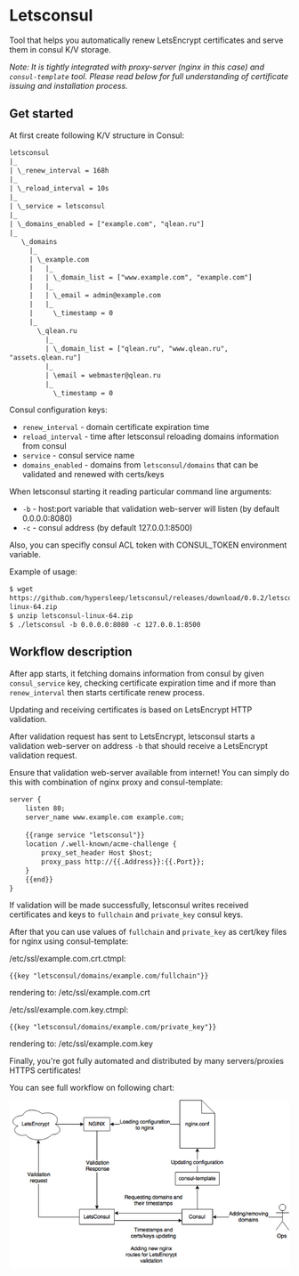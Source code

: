 # Letsconsul

Tool that helps you automatically renew LetsEncrypt certificates and serve them in consul K/V storage.

*Note: It is tightly integrated with proxy-server (nginx in this case) and `consul-template` tool. Please read below for full understanding of certificate issuing and installation process.*

## Get started

At first create following K/V structure in Consul:

```
letsconsul
|_
| \_renew_interval = 168h
|_
| \_reload_interval = 10s
|_
| \_service = letsconsul
|_
| \_domains_enabled = ["example.com", "qlean.ru"]
|_
   \_domains
     |_
     | \_example.com
     |   |_
     |   | \_domain_list = ["www.example.com", "example.com"]
     |   |_
     |   | \_email = admin@example.com
     |   |_
     |     \_timestamp = 0
     |_
       \_qlean.ru
         |_
         | \_domain_list = ["qlean.ru", "www.qlean.ru", "assets.qlean.ru"]
         |_
         | \email = webmaster@qlean.ru
         |_
           \_timestamp = 0
```

Consul configuration keys:

- `renew_interval` - domain certificate expiration time
- `reload_interval` - time after letsconsul reloading domains information from consul
- `service` - consul service name
- `domains_enabled` - domains from `letsconsul/domains` that can be validated and renewed with certs/keys

When letsconsul starting it reading particular command line arguments:

- `-b` - host:port variable that validation web-server will listen (by default 0.0.0.0:8080)
- `-c` - consul address (by default 127.0.0.1:8500)

Also, you can specifly consul ACL token with CONSUL_TOKEN environment variable.

Example of usage:

```
$ wget https://github.com/hypersleep/letsconsul/releases/download/0.0.2/letsconsul-linux-64.zip
$ unzip letsconsul-linux-64.zip
$ ./letsconsul -b 0.0.0.0:8080 -c 127.0.0.1:8500
```

## Workflow description

After app starts, it fetching domains information from consul by given `consul_service` key, checking certificate expiration time and if more than `renew_interval` then starts certificate renew process.

Updating and receiving certificates is based on LetsEncrypt HTTP validation.

After validation request has sent to LetsEncrypt, letsconsul starts a validation web-server on address `-b` that should receive a LetsEncrypt validation request.

Ensure that validation web-server available from internet! You can simply do this with combination of nginx proxy and consul-template:

```
server {
    listen 80;
    server_name www.example.com example.com;

    {{range service "letsconsul"}}
    location /.well-known/acme-challenge {
        proxy_set_header Host $host;
        proxy_pass http://{{.Address}}:{{.Port}};
    }
    {{end}}
}
```

If validation will be made successfully, letsconsul writes received certificates and keys to `fullchain` and `private_key` consul keys.

After that you can use values of `fullchain` and `private_key` as cert/key files for nginx using consul-template:

/etc/ssl/example.com.crt.ctmpl:
```
{{key "letsconsul/domains/example.com/fullchain"}}
```
rendering to: /etc/ssl/example.com.crt

/etc/ssl/example.com.key.ctmpl:
```
{{key "letsconsul/domains/example.com/private_key"}}
```
rendering to: /etc/ssl/example.com.key

Finally, you're got fully automated and distributed by many servers/proxies HTTPS certificates!

You can see full workflow on following chart:

![Workflow](workflow.png)
